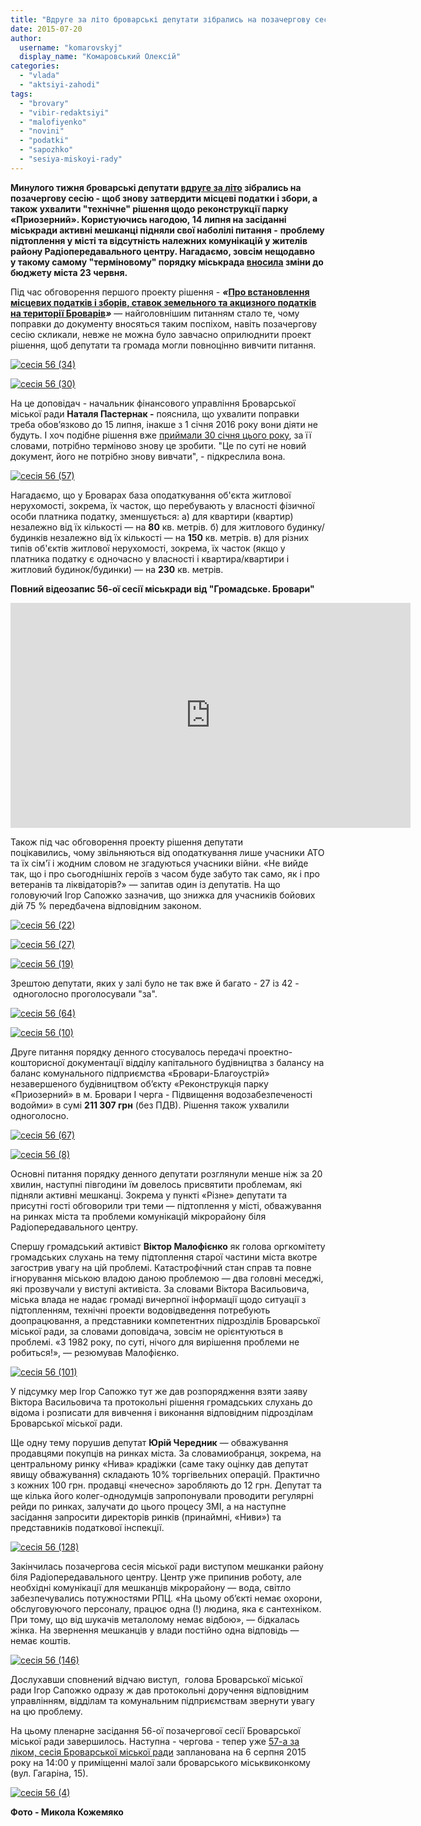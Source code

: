```yaml
---
title: "Вдруге за літо броварські депутати зібрались на позачергову сесію міської ради"
date: 2015-07-20
author: 
  username: "komarovskyj"
  display_name: "Комаровський Олексій"
categories: 
  - "vlada"
  - "aktsiyi-zahodi"
tags: 
  - "brovary"
  - "vibir-redaktsiyi"
  - "malofiyenko"
  - "novini"
  - "podatki"
  - "sapozhko"
  - "sesiya-miskoyi-rady"
---
```


**Минулого тижня броварські депутати [вдруге за літо](https://mpz.brovary.org/anons-zavtra-na-pozachergovij-sesiyi-miskrada-vtemnu-vstanovlyuvatyme-mistsevi-podatky-ta-zbory/) зібрались на позачергову сесію - щоб знову затвердити місцеві податки і збори, а також ухвалити "технічне" рішення щодо реконструкції парку «Приозерний». Користуючись нагодою, 14 липня на засіданні міськради активні мешканці підняли свої наболілі питання -** **проблему підтоплення у місті та відсутність належних комунікацій у жителів району Радіопередавального центру. Нагадаємо, зовсім нещодавно у такому самому "терміновому" порядку міськрада [вносила](https://mpz.brovary.org/anons-zavtra-vnosytymut-zminy-byudzhetu-brovariv-na-2015-rik/) зміни до бюджету міста 23 червня.**

Під час обговорення першого проекту рішення - **_«_[Про встановлення місцевих податків і зборів, ставок земельного та акцизного податків на території Броварів](http://brovary.kiev.ua/r%D1%96shennya-m%D1%96sko%D1%97-radi-v%D1%96d-14072015-%E2%84%961489-56-06-pro-vstanovlennya-m%D1%96stsevikh-podatk%D1%96v-%D1%96-zbor%D1%96v-stavok)_»_** — найголовнішим питанням стало те, чому поправки до документу вносяться таким поспіхом, навіть позачергову сесію скликали, невже не можна було завчасно оприлюднити проект рішення, щоб депутати та громада могли повноцінно вивчити питання.

[![сесія 56 (34)](https://mpz.brovary.org/wp-content/uploads/2015/07/sesiya-56-34.jpg)](https://mpz.brovary.org/wp-content/uploads/2015/07/sesiya-56-34.jpg)

[![сесія 56 (30)](https://mpz.brovary.org/wp-content/uploads/2015/07/sesiya-56-30.jpg)](https://mpz.brovary.org/wp-content/uploads/2015/07/sesiya-56-30.jpg)

На це доповідач - начальник фінансового управління Броварської міської ради **Наталя Пастернак -** пояснила, що ухвалити поправки треба обов’язково до 15 липня, інакше з 1 січня 2016 року вони діяти не будуть. І хоч подібне рішення вже [приймали 30 січня цього року](http://brovary.kiev.ua/r%D1%96shennya-m%D1%96sko%D1%97-radi-v%D1%96d-30012015-%E2%84%961392-52-06-pro-vstanovlennya-m%D1%96stsevikh-podatk%D1%96v-%D1%96-zbor%D1%96v-stavok), за її словами, потрібно терміново знову це зробити. "Це по суті не новий документ, його не потрібно знову вивчати", - підкреслила вона.

[![сесія 56 (57)](https://mpz.brovary.org/wp-content/uploads/2015/07/sesiya-56-57.jpg)](https://mpz.brovary.org/wp-content/uploads/2015/07/sesiya-56-57.jpg)

Нагадаємо, що у Броварах база оподаткування об'єкта житлової нерухомості, зокрема, їх часток, що перебувають у власності фізичної особи платника податку, зменшується: а) для квартири (квартир) незалежно від їх кількості — на **80** кв. метрів. б) для житлового будинку/будинків незалежно від їх кількості — на **150** кв. метрів. в) для різних типів об'єктів житлової нерухомості, зокрема, їх часток (якщо у платника податку є одночасно у власності і квартира/квартири і житловий будинок/будинки) — на **230** кв. метрів.

**Повний відеозапис 56-ої сесії міськради від "Громадське. Бровари"**

<iframe src="https://www.youtube.com/embed/Fi-iKl4zy5Y" width="640" height="360" frameborder="0" allowfullscreen="allowfullscreen"></iframe>

Також під час обговорення проекту рішення депутати поцікавились, чому звільняються від оподаткування лише учасники АТО та їх сім'ї і жодним словом не згадуються учасники війни. «Не вийде так, що і про сьогоднішніх героїв з часом буде забуто так само, як і про ветеранів та ліквідаторів?» — запитав один із депутатів. На що головуючий Ігор Сапожко зазначив, що знижка для учасників бойових дій 75 % передбачена відповідним законом.

[![сесія 56 (22)](https://mpz.brovary.org/wp-content/uploads/2015/07/sesiya-56-22.jpg)](https://mpz.brovary.org/wp-content/uploads/2015/07/sesiya-56-22.jpg)

[![сесія 56 (27)](https://mpz.brovary.org/wp-content/uploads/2015/07/sesiya-56-27.jpg)](https://mpz.brovary.org/wp-content/uploads/2015/07/sesiya-56-27.jpg)

[![сесія 56 (19)](https://mpz.brovary.org/wp-content/uploads/2015/07/sesiya-56-19.jpg)](https://mpz.brovary.org/wp-content/uploads/2015/07/sesiya-56-19.jpg)

Зрештою депутати, яких у залі було не так вже й багато - 27 із 42 - одноголосно проголосували "за".

[![сесія 56 (64)](https://mpz.brovary.org/wp-content/uploads/2015/07/sesiya-56-64.jpg)](https://mpz.brovary.org/wp-content/uploads/2015/07/sesiya-56-64.jpg)

[![сесія 56 (10)](https://mpz.brovary.org/wp-content/uploads/2015/07/sesiya-56-10.jpg)](https://mpz.brovary.org/wp-content/uploads/2015/07/sesiya-56-10.jpg)

Друге питання порядку денного стосувалось передачі проектно-кошторисної документації відділу капітального будівництва з балансу на баланс комунального підприємства «Бровари-Благоустрій» незавершеного будівництвом об’єкту «Реконструкція парку «Приозерний» в м. Бровари I черга - Підвищення водозабезпеченості водойми» в сумі **211 307 грн** (без ПДВ). Рішення також ухвалили одноголосно.

[![сесія 56 (67)](https://mpz.brovary.org/wp-content/uploads/2015/07/sesiya-56-67.jpg)](https://mpz.brovary.org/wp-content/uploads/2015/07/sesiya-56-67.jpg)

[![сесія 56 (8)](https://mpz.brovary.org/wp-content/uploads/2015/07/sesiya-56-8.jpg)](https://mpz.brovary.org/wp-content/uploads/2015/07/sesiya-56-8.jpg)

Основні питання порядку денного депутати розглянули менше ніж за 20 хвилин, наступні півгодини їм довелось присвятити проблемам, які підняли активні мешканці. Зокрема у пункті «Різне» депутати та присутні гості обговорили три теми — підтоплення у місті, обважування на ринках міста та проблеми комунікацій мікрорайону біля Радіопередавального центру.

Спершу громадський активіст **Віктор Малофієнко** як голова оргкомітету громадських слухань на тему підтоплення старої частини міста вкотре загострив увагу на цій проблемі. Катастрофічний стан справ та повне ігнорування міською владою даною проблемою — два головні меседжі, які прозвучали у виступі активіста. За словами Віктора Васильовича, міська влада не надає громаді вичерпної інформації щодо ситуації з підтопленням, технічні проекти водовідведення потребують доопрацювання, а представники компетентних підрозділів Броварської міської ради, за словами доповідача, зовсім не орієнтуються в проблемі. «З 1982 року, по суті, нічого для вирішення проблеми не робиться!», — резюмував Малофієнко.

[![сесія 56 (101)](https://mpz.brovary.org/wp-content/uploads/2015/07/sesiya-56-101.jpg)](https://mpz.brovary.org/wp-content/uploads/2015/07/sesiya-56-101.jpg)

У підсумку мер Ігор Сапожко тут же дав розпорядження взяти заяву Віктора Васильовича та протокольні рішення громадських слухань до відома і розписати для вивчення і виконання відповідним підрозділам Броварської міської ради.

Ще одну тему порушив депутат **Юрій Чередник** — обважування продавцями покупців на ринках міста. За словамиобранця, зокрема, на центральному ринку «Нива» крадіжки (саме таку оцінку дав депутат явищу обважування) складають 10% торгівельних операцій. Практично з кожних 100 грн. продавці «нечесно» заробляють до 12 грн. Депутат та ще кілька його колег-однодумців запропонували проводити регулярні рейди по ринках, залучати до цього процесу ЗМІ, а на наступне засідання запросити директорів ринків (принаймні, «Ниви») та представників податкової інспекції.

[![сесія 56 (128)](https://mpz.brovary.org/wp-content/uploads/2015/07/sesiya-56-128.jpg)](https://mpz.brovary.org/wp-content/uploads/2015/07/sesiya-56-128.jpg)

Закінчилась позачергова сесія міської ради виступом мешканки району біля Радіопередавального центру. Центр уже припинив роботу, але необхідні комунікації для мешканців мікрорайону — вода, світло забезпечувались потужностями РПЦ. «На цьому об’єкті немає охорони, обслуговуючого персоналу, працює одна (!) людина, яка є сантехніком. При тому, що від шукачів металолому немає відбою», — бідкалась жінка. На звернення мешканців у влади постійно одна відповідь — немає коштів.

[![сесія 56 (146)](https://mpz.brovary.org/wp-content/uploads/2015/07/sesiya-56-146.jpg)](https://mpz.brovary.org/wp-content/uploads/2015/07/sesiya-56-146.jpg)

Дослухавши сповнений відчаю виступ,  голова Броварської міської ради Ігор Сапожко одразу ж дав протокольні доручення відповідним управлінням, відділам та комунальним підприємствам звернути увагу на цю проблему.

На цьому пленарне засідання 56-ої позачергової сесії Броварської міської ради завершилось. Наступна _-_ чергова - тепер уже [57-а за ліком, сесія Броварської міської ради](https://mpz.brovary.org/6-serpnya-vidbudetsya-56-a-chergova-sesiya-brovarskoyi-miskoyi-rady/) запланована на 6 серпня 2015 року на 14:00 у приміщенні малої зали броварського міськвиконкому (вул. Гагаріна, 15).

[![сесія 56 (4)](https://mpz.brovary.org/wp-content/uploads/2015/07/sesiya-56-4.jpg)](https://mpz.brovary.org/wp-content/uploads/2015/07/sesiya-56-4.jpg)

**Фото - Микола Кожемяко**
